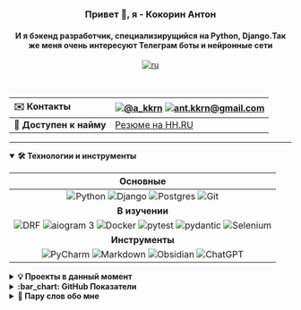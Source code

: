 <h3 align="center">Привет 👋, я - Кокорин Антон</h3><h4 align="center">И я бэкенд разработчик, специализирущийся на Python, Django.Так же меня очень интересуют Телеграм боты и нейронные сети</h4><div align="center"><a href="https://github.com/akkrn/akkrn/blob/main/README.md" ><img alt="ru" src="https://img.shields.io/badge/version-on%20english-white"/></a></div>

<br>
<br>

|:envelope: **Контакты**|<a href="https://t.me/a_kkrn"><img src="https://img.shields.io/badge/@a_kkrn-2CA5E0?style=flat&logo=telegram&logoColor=white" alt="@a_kkrn" /></a> <a href="mailto:ant.kkrn@gmail.com"><img src="https://img.shields.io/badge/-ant.kkrn@gmail.com-%2314354c.svg?style=flat&logo=gmail&logoColor=red" alt="ant.kkrn@gmail.com" /></a> |
|:-|:-|
|👔 **Доступен к найму**|[Резюме на HH.RU](https://hh.ru/applicant/resumes/view?resume=a8a2c88cff0bff192a0039ed1f575a4a303266)|


---

<details open>
<summary><b>🛠️ Технологии и инструменты</b></summary>

|Основные|
|:-:|
|<img src="https://img.shields.io/badge/Python-%2314354c.svg?logo=Python&logoColor=white&style=flat" alt="Python" /> <img src="https://img.shields.io/badge/Django-%23092e20.svg?logo=django&logoColor=white&style=flat" alt="Django" />  <img src="https://img.shields.io/badge/Postgres-%23336791.svg?logo=postgresql&logoColor=white&style=flat" alt="Postgres" /> <img src="https://img.shields.io/badge/git-%23d22128.svg?logo=git&logoColor=white&style=flat" alt="Git" />|
|**В изучении**|
|<img src="https://img.shields.io/badge/Django-REST-ff1709?style=flat&logo=django&logoColor=white&color=ff1709&labelColor=gray" alt="DRF" /> <img src="https://img.shields.io/badge/aiogram 3-%2300ADD8.svg?style=flat&logo=telegram&logoColor=white" alt="aiogram 3" /> <img src="https://img.shields.io/badge/Docker-%230db7ed.svg?style=flat&logo=docker&logoColor=white" alt="Docker" /> <img src="https://img.shields.io/badge/pytest-3670A0?style=flat&logo=python&logoColor=ffdd54" alt="pytest" /> <img src="https://img.shields.io/badge/pydantic-3670A0?style=flat&logo=python&logoColor=ffdd54" alt="pydantic" /> <img src="https://img.shields.io/badge/Selenium-%23009639.svg?style=flat&logo=selenium&logoColor=white" alt="Selenium" />|
|**Инструменты**|
|<img src="https://img.shields.io/badge/PyCharm-000000.svg?&style=flat&logo=PyCharm&logoColor=white" alt="PyCharm" /> <img src="https://img.shields.io/badge/Markdown-%23000000.svg?style=flat&logo=markdown&logoColor=white" alt="Markdown" /> <img src="https://img.shields.io/badge/Obsidian-%23483699.svg?style=flat&logo=obsidian&logoColor=white" alt="Obsidian" /> <img src="https://img.shields.io/badge/ChatGPT-%23000000.svg?style=flat&logo=openai&logoColor=white" alt="ChatGPT" />|
</details>


<details><summary><b>💡 Проекты в данный момент</b></summary>

[Бот для гадания на картах Таро](https://github.com/akkrn/tarot_bot) - этот телеграм-бот предлагает гадания на картах Таро, принимая как текстовые, так и голосовые запросы. Он использует OpenAI API для интерпретации вопросов пользователей и предоставления персонализированных толкований карт Таро. Бот интегрирован с системой оплаты Звездами Telegram для удобных транзакций и включает  реферальную программу.
</details>

<details>
<summary><b>:bar_chart: GitHub Показатели</b></summary>

<p align="center"><img src="https://streak-stats.demolab.com?user=akkrn&theme=flag-india&hide_border=true&date_format=j%20M%5B%20Y%5D&background=DD272700&stroke=0211DD" atl="commits_stat" width="420"/></p>
</details>

<details>
<summary><b>👀 Пару слов обо мне</b></summary>

* ✈️Люблю: путешествия, походы, горные лыжи, музыкальные инструменты и музыку. Играю в Подземелье и Драконы 🧙

* 📓 Обучался в школе 21 от Сбербанка (аналог  французской школы 42). Закончил обучение в Яндекс.Практикум на курсе Python Backend разработки

* 🌏  В настоящий момент нахожусь на острове Самуи, Таиланд
</details>
